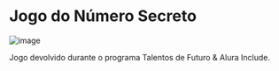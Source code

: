 # Jogo do Número Secreto

![image](https://github.com/radymillacristiano/Jogo_do_Numero_Secreto/assets/88601069/e06b47c6-a546-477d-bc4b-1cf42bff0af9)

Jogo devolvido durante o programa Talentos de Futuro & Alura Include.
